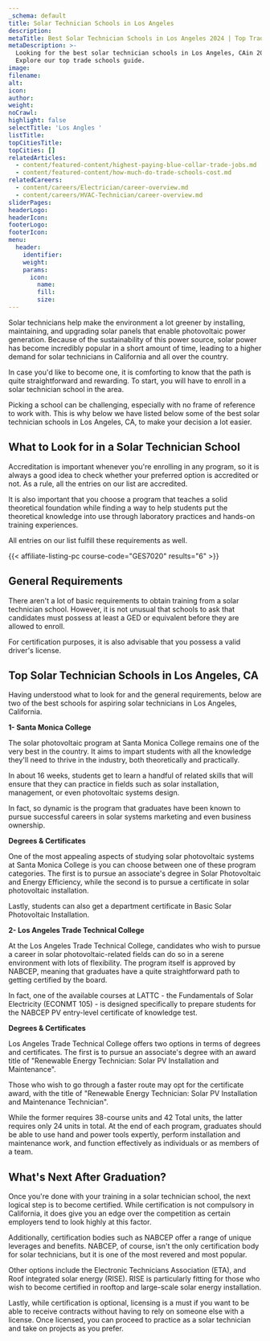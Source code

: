```yaml
---
_schema: default
title: Solar Technician Schools in Los Angeles
description:
metaTitle: Best Solar Technician Schools in Los Angeles 2024 | Top Trade Schools
metaDescription: >-
  Looking for the best solar technician schools in Los Angeles, CAin 2024?
  Explore our top trade schools guide.
image:
filename:
alt:
icon:
author:
weight:
noCrawl:
highlight: false
selectTitle: 'Los Angles '
listTitle:
topCitiesTitle:
topCities: []
relatedArticles:
  - content/featured-content/highest-paying-blue-collar-trade-jobs.md
  - content/featured-content/how-much-do-trade-schools-cost.md
relatedCareers:
  - content/careers/Electrician/career-overview.md
  - content/careers/HVAC-Technician/career-overview.md
sliderPages:
headerLogo:
headerIcon:
footerLogo:
footerIcon:
menu:
  header:
    identifier:
    weight:
    params:
      icon:
        name:
        fill:
        size:
---
```

Solar technicians help make the environment a lot greener by installing, maintaining, and upgrading solar panels that enable photovoltaic power generation. Because of the sustainability of this power source, solar power has become incredibly popular in a short amount of time, leading to a higher demand for solar technicians in California and all over the country.

In case you'd like to become one, it is comforting to know that the path is quite straightforward and rewarding. To start, you will have to enroll in a solar technician school in the area.

Picking a school can be challenging, especially with no frame of reference to work with. This is why below we have listed below some of the best solar technician schools in Los Angeles, CA, to make your decision a lot easier.

## **What to Look for in a Solar Technician School**

Accreditation is important whenever you're enrolling in any program, so it is always a good idea to check whether your preferred option is accredited or not. As a rule, all the entries on our list are accredited.

It is also important that you choose a program that teaches a solid theoretical foundation while finding a way to help students put the theoretical knowledge into use through laboratory practices and hands-on training experiences.

All entries on our list fulfill these requirements as well.

{{< affiliate-listing-pc course-code="GES7020" results="6" >}}

## **General Requirements**

There aren't a lot of basic requirements to obtain training from a solar technician school. However, it is not unusual that schools to ask that candidates must possess at least a GED or equivalent before they are allowed to enroll.

For certification purposes, it is also advisable that you possess a valid driver's license.

## **Top Solar Technician Schools in Los Angeles, CA**

Having understood what to look for and the general requirements, below are two of the best schools for aspiring solar technicians in Los Angeles, California.

**1- Santa Monica College**

The solar photovoltaic program at Santa Monica College remains one of the very best in the country. It aims to impart students with all the knowledge they'll need to thrive in the industry, both theoretically and practically.

In about 16 weeks, students get to learn a handful of related skills that will ensure that they can practice in fields such as solar installation, management, or even photovoltaic systems design.

In fact, so dynamic is the program that graduates have been known to pursue successful careers in solar systems marketing and even business ownership.

**Degrees & Certificates**

One of the most appealing aspects of studying solar photovoltaic systems at Santa Monica College is you can choose between one of these program categories. The first is to pursue an associate's degree in Solar Photovoltaic and Energy Efficiency, while the second is to pursue a certificate in solar photovoltaic installation.

Lastly, students can also get a department certificate in Basic Solar Photovoltaic Installation.

**2- Los Angeles Trade Technical College**

At the Los Angeles Trade Technical College, candidates who wish to pursue a career in solar photovoltaic-related fields can do so in a serene environment with lots of flexibility. The program itself is approved by NABCEP, meaning that graduates have a quite straightforward path to getting certified by the board.

In fact, one of the available courses at LATTC - the Fundamentals of Solar Electricity (ECONMT 105) - is designed specifically to prepare students for the NABCEP PV entry-level certificate of knowledge test.

**Degrees & Certificates**

Los Angeles Trade Technical College offers two options in terms of degrees and certificates. The first is to pursue an associate's degree with an award title of "Renewable Energy Technician: Solar PV Installation and Maintenance".

Those who wish to go through a faster route may opt for the certificate award, with the title of "Renewable Energy Technician: Solar PV Installation and Maintenance Technician".

While the former requires 38-course units and 42 Total units, the latter requires only 24 units in total. At the end of each program, graduates should be able to use hand and power tools expertly, perform installation and maintenance work, and function effectively as individuals or as members of a team.

## **What's Next After Graduation?**

Once you're done with your training in a solar technician school, the next logical step is to become certified. While certification is not compulsory in California, it does give you an edge over the competition as certain employers tend to look highly at this factor.

Additionally, certification bodies such as NABCEP offer a range of unique leverages and benefits. NABCEP, of course, isn't the only certification body for solar technicians, but it is one of the most revered and most popular.

Other options include the Electronic Technicians Association (ETA), and Roof integrated solar energy (RISE). RISE is particularly fitting for those who wish to become certified in rooftop and large-scale solar energy installation.

Lastly, while certification is optional, licensing is a must if you want to be able to receive contracts without having to rely on someone else with a license. Once licensed, you can proceed to practice as a solar technician and take on projects as you prefer.